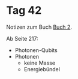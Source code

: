 # Tag 42

Notizen zum Buch [Buch 2](../Buch2.md).

Ab Seite 217:
* Photonen-Qubits
* Photonen
  - keine Masse
  - Energiebündel
